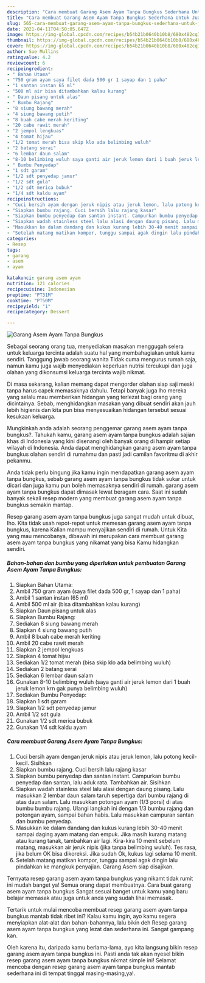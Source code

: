 ```yaml
---
description: "Cara membuat Garang Asem Ayam Tanpa Bungkus Sederhana Untuk Jualan"
title: "Cara membuat Garang Asem Ayam Tanpa Bungkus Sederhana Untuk Jualan"
slug: 565-cara-membuat-garang-asem-ayam-tanpa-bungkus-sederhana-untuk-jualan
date: 2021-04-11T04:50:05.647Z
image: https://img-global.cpcdn.com/recipes/b54b21b0640b10b8/680x482cq70/garang-asem-ayam-tanpa-bungkus-foto-resep-utama.jpg
thumbnail: https://img-global.cpcdn.com/recipes/b54b21b0640b10b8/680x482cq70/garang-asem-ayam-tanpa-bungkus-foto-resep-utama.jpg
cover: https://img-global.cpcdn.com/recipes/b54b21b0640b10b8/680x482cq70/garang-asem-ayam-tanpa-bungkus-foto-resep-utama.jpg
author: Sue Mullins
ratingvalue: 4.2
reviewcount: 6
recipeingredient:
- " Bahan Utama"
- "750 gram ayam saya filet dada 500 gr 1 sayap dan 1 paha"
- "1 santan instan 65 ml"
- "500 ml air bisa ditambahkan kalau kurang"
- " Daun pisang untuk alas"
- " Bumbu Rajang"
- "8 siung bawang merah"
- "4 siung bawang putih"
- "8 buah cabe merah keriting"
- "20 cabe rawit merah"
- "2 jempol lengkuas"
- "4 tomat hijau"
- "1/2 tomat merah bisa skip klo ada belimbing wuluh"
- "2 batang serai"
- "6 lembar daun salam"
- "8-10 belimbing wuluh saya ganti air jeruk lemon dari 1 buah jeruk lemon krn gak punya belimbing wuluh"
- " Bumbu Penyedap"
- "1 sdt garam"
- "1/2 sdt penyedap jamur"
- "1/2 sdt gula"
- "1/2 sdt merica bubuk"
- "1/4 sdt kaldu ayam"
recipeinstructions:
- "Cuci bersih ayam dengan jeruk nipis atau jeruk lemon, lalu potong kecil-kecil. Sisihkan"
- "Siapkan bumbu rajang. Cuci bersih lalu rajang kasar"
- "Siapkan bumbu penyedap dan santan instant. Campurkan bumbu penyedap dan santan, lalu aduk rata. Tambahkan air. Sisihkan"
- "Siapkan wadah stainless steel lalu alasi dengan daung pisang. Lalu masukkan 2 lembar daun salam taruh sepertiga dari bumbu rajang di atas daun salam. Lalu masukkan potongan ayam (1/3 porsi) di atas bumbu bumbu rajang. Ulangi langkah ini dengan 1/3 bumbu rajang dan potongan ayam, sampai bahan habis. Lalu masukkan campuran santan dan bumbu penyedap."
- "Masukkan ke dalam dandang dan kukus kurang lebih 30-40 menit sampai daging ayam matang dan empuk. Jika masih kurang matang atau kurang tanak, tambahkan air lagi. Kira-kira 10 menit sebelum matang, masukkan air jeruk nipis (jika tanpa belimbing wuluh). Tes rasa, jika belum OK bisa dikoreksi. Jika sudah Ok, kukus lagi selama 10 menit."
- "Setelah matang matikan kompor, tunggu sampai agak dingin lalu pindahkan ke mangkuk penyajian. Garang Asem siap disajikan."
categories:
- Resep
tags:
- garang
- asem
- ayam

katakunci: garang asem ayam 
nutrition: 121 calories
recipecuisine: Indonesian
preptime: "PT31M"
cooktime: "PT50M"
recipeyield: "1"
recipecategory: Dessert

---
```



![Garang Asem Ayam Tanpa Bungkus](https://img-global.cpcdn.com/recipes/b54b21b0640b10b8/680x482cq70/garang-asem-ayam-tanpa-bungkus-foto-resep-utama.jpg)

Sebagai seorang orang tua, menyediakan masakan menggugah selera untuk keluarga tercinta adalah suatu hal yang membahagiakan untuk kamu sendiri. Tanggung jawab seorang  wanita Tidak cuma mengurus rumah saja, namun kamu juga wajib menyediakan keperluan nutrisi tercukupi dan juga olahan yang dikonsumsi keluarga tercinta wajib nikmat.

Di masa  sekarang, kalian memang dapat mengorder olahan siap saji meski tanpa harus capek memasaknya dahulu. Tetapi banyak juga lho mereka yang selalu mau memberikan hidangan yang terlezat bagi orang yang dicintainya. Sebab, menghidangkan masakan yang dibuat sendiri akan jauh lebih higienis dan kita pun bisa menyesuaikan hidangan tersebut sesuai kesukaan keluarga. 



Mungkinkah anda adalah seorang penggemar garang asem ayam tanpa bungkus?. Tahukah kamu, garang asem ayam tanpa bungkus adalah sajian khas di Indonesia yang kini disenangi oleh banyak orang di hampir setiap wilayah di Indonesia. Anda dapat menghidangkan garang asem ayam tanpa bungkus olahan sendiri di rumahmu dan pasti jadi camilan favoritmu di akhir pekanmu.

Anda tidak perlu bingung jika kamu ingin mendapatkan garang asem ayam tanpa bungkus, sebab garang asem ayam tanpa bungkus tidak sukar untuk dicari dan juga kamu pun boleh memasaknya sendiri di rumah. garang asem ayam tanpa bungkus dapat dimasak lewat beragam cara. Saat ini sudah banyak sekali resep modern yang membuat garang asem ayam tanpa bungkus semakin mantap.

Resep garang asem ayam tanpa bungkus juga sangat mudah untuk dibuat, lho. Kita tidak usah repot-repot untuk memesan garang asem ayam tanpa bungkus, karena Kalian mampu menyajikan sendiri di rumah. Untuk Kita yang mau mencobanya, dibawah ini merupakan cara membuat garang asem ayam tanpa bungkus yang nikamat yang bisa Kamu hidangkan sendiri.

<!--inarticleads1-->

##### Bahan-bahan dan bumbu yang diperlukan untuk pembuatan Garang Asem Ayam Tanpa Bungkus:

1. Siapkan  Bahan Utama:
1. Ambil 750 gram ayam (saya filet dada 500 gr, 1 sayap dan 1 paha)
1. Ambil 1 santan instan (65 ml)
1. Ambil 500 ml air (bisa ditambahkan kalau kurang)
1. Siapkan  Daun pisang untuk alas
1. Siapkan  Bumbu Rajang:
1. Sediakan 8 siung bawang merah
1. Siapkan 4 siung bawang putih
1. Ambil 8 buah cabe merah keriting
1. Ambil 20 cabe rawit merah
1. Siapkan 2 jempol lengkuas
1. Siapkan 4 tomat hijau
1. Sediakan 1/2 tomat merah (bisa skip klo ada belimbing wuluh)
1. Sediakan 2 batang serai
1. Sediakan 6 lembar daun salam
1. Gunakan 8-10 belimbing wuluh (saya ganti air jeruk lemon dari 1 buah jeruk lemon krn gak punya belimbing wuluh)
1. Sediakan  Bumbu Penyedap:
1. Siapkan 1 sdt garam
1. Siapkan 1/2 sdt penyedap jamur
1. Ambil 1/2 sdt gula
1. Gunakan 1/2 sdt merica bubuk
1. Gunakan 1/4 sdt kaldu ayam




<!--inarticleads2-->

##### Cara membuat Garang Asem Ayam Tanpa Bungkus:

1. Cuci bersih ayam dengan jeruk nipis atau jeruk lemon, lalu potong kecil-kecil. Sisihkan
1. Siapkan bumbu rajang. Cuci bersih lalu rajang kasar
1. Siapkan bumbu penyedap dan santan instant. Campurkan bumbu penyedap dan santan, lalu aduk rata. Tambahkan air. Sisihkan
1. Siapkan wadah stainless steel lalu alasi dengan daung pisang. Lalu masukkan 2 lembar daun salam taruh sepertiga dari bumbu rajang di atas daun salam. Lalu masukkan potongan ayam (1/3 porsi) di atas bumbu bumbu rajang. Ulangi langkah ini dengan 1/3 bumbu rajang dan potongan ayam, sampai bahan habis. Lalu masukkan campuran santan dan bumbu penyedap.
1. Masukkan ke dalam dandang dan kukus kurang lebih 30-40 menit sampai daging ayam matang dan empuk. Jika masih kurang matang atau kurang tanak, tambahkan air lagi. Kira-kira 10 menit sebelum matang, masukkan air jeruk nipis (jika tanpa belimbing wuluh). Tes rasa, jika belum OK bisa dikoreksi. Jika sudah Ok, kukus lagi selama 10 menit.
1. Setelah matang matikan kompor, tunggu sampai agak dingin lalu pindahkan ke mangkuk penyajian. Garang Asem siap disajikan.




Ternyata resep garang asem ayam tanpa bungkus yang nikamt tidak rumit ini mudah banget ya! Semua orang dapat membuatnya. Cara buat garang asem ayam tanpa bungkus Sangat sesuai banget untuk kamu yang baru belajar memasak atau juga untuk anda yang sudah lihai memasak.

Tertarik untuk mulai mencoba membuat resep garang asem ayam tanpa bungkus mantab tidak ribet ini? Kalau kamu ingin, ayo kamu segera menyiapkan alat-alat dan bahan-bahannya, lalu bikin deh Resep garang asem ayam tanpa bungkus yang lezat dan sederhana ini. Sangat gampang kan. 

Oleh karena itu, daripada kamu berlama-lama, ayo kita langsung bikin resep garang asem ayam tanpa bungkus ini. Pasti anda tak akan nyesel bikin resep garang asem ayam tanpa bungkus nikmat simple ini! Selamat mencoba dengan resep garang asem ayam tanpa bungkus mantab sederhana ini di tempat tinggal masing-masing,ya!.

